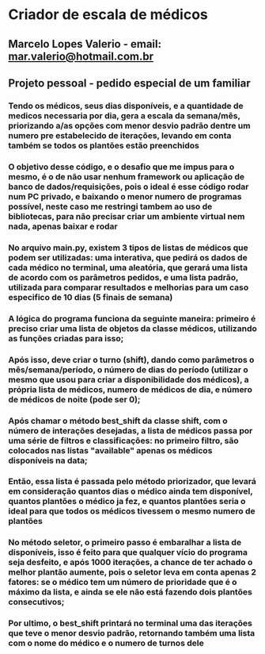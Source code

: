 # Criador de escala de médicos

## Marcelo Lopes Valerio - email: mar.valerio@hotmail.com.br

## Projeto pessoal - pedido especial de um familiar

### Tendo os médicos, seus dias disponíveis, e a quantidade de medicos necessaria por dia, gera a escala da semana/mês, priorizando a/as opções com menor desvio padrão dentre um numero pre estabelecido de iterações, levando em conta também se todos os plantões estão preenchidos

### O objetivo desse código, e o desafio que me impus para o mesmo, é o de não usar nenhum framework ou aplicação de banco de dados/requisições, pois o ideal é esse código rodar num PC privado, e baixando o menor numero de programas possível, neste caso me restringi tambem ao uso de bibliotecas, para não precisar criar um ambiente virtual nem nada, apenas baixar e rodar

### No arquivo main.py, existem 3 tipos de listas de médicos que podem ser utilizadas: uma interativa, que pedirá os dados de cada médico no terminal, uma aleatória, que gerará uma lista de acordo com os parâmetros pedidos, e uma lista padrão, utilizada para comparar resultados e melhorias para um caso especifico de 10 dias (5 finais de semana)

### A lógica do programa funciona da seguinte maneira: primeiro é preciso criar uma lista de objetos da classe médicos, utilizando as funções criadas para isso;

### Após isso, deve criar o turno (shift), dando como parâmetros o mês/semana/período, o número de dias do período (utilizar o mesmo que usou para criar a disponibilidade dos médicos), a própria lista de médicos, numero de médicos de dia, e número de médicos de noite (pode ser 0);

### Após chamar o método best_shift da classe shift, com o número de interações desejadas, a lista de médicos passa por uma série de filtros e classificações: no primeiro filtro, são colocados nas listas "available" apenas os médicos disponíveis na data;

### Então, essa lista é passada pelo método priorizador, que levará em consideração quantos dias o médico ainda tem disponível, quantos plantões o médico ja fez, e quantos plantões seria o ideal para que todos os médicos tivessem o mesmo numero de plantões

### No método seletor, o primeiro passo é embaralhar a lista de disponíveis, isso é feito para que qualquer vício do programa seja desfeito, e após 1000 iterações, a chance de ter achado o melhor plantão aumente, pois o seletor leva em conta apenas 2 fatores: se o médico tem um número de prioridade que é o máximo da lista, e ainda se ele não está fazendo dois plantões consecutivos;

### Por ultimo, o best_shift printará no terminal uma das iterações que teve o menor desvio padrão, retornando também uma lista com o nome do médico e o numero de turnos dele